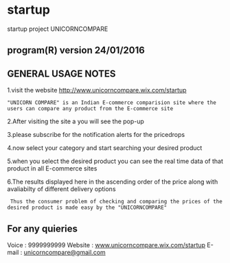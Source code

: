 # startup
startup project UNICORNCOMPARE

program(R) version       24/01/2016
-------------------------------------------------



GENERAL USAGE NOTES
-----------------------------------------
1.visit the website    http://www.unicorncompare.wix.com/startup

    "UNICORN COMPARE" is an Indian E-commerce comparision site where the users can compare any product from the E-commerce site  

2.After visiting the site a you will see the pop-up

3.please subscribe for the notification alerts for the pricedrops

4.now select your category and start searching your desired product

5.when you select the desired product you can see the real time data of that product in all E-commerce sites 

6.The results displayed here in the ascending order of the price along with avaliabilty of different delivery options


     Thus the consumer problem of checking and comparing the prices of the desired product is made easy by the "UNICORNCOMPARE"    


For any quieries 
---------------------- 

Voice     : 9999999999
Website   : www.unicorncompare.wix.com/startup
E-mail    : unicorncompare@gmail.com

